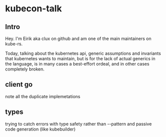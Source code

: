 # kubecon-talk
## Intro
Hey. I'm Eirik aka clux on github and am one of the main maintainers on kube-rs.

Today, talking about the kubernetes api, generic assumptions and invariants that kubernetes wants to maintain, but is for the lack of actual generics in the language, is in many cases a best-effort ordeal, and in other cases completely broken.


## client go
note all the duplicate implemetations

## types
trying to catch errors with type safety rather than --pattern and passive code generation (like kubebuilder)
